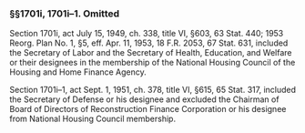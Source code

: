 ### §§1701i, 1701i–1. Omitted ###

Section 1701i, act July 15, 1949, ch. 338, title VI, §603, 63 Stat. 440; 1953 Reorg. Plan No. 1, §5, eff. Apr. 11, 1953, 18 F.R. 2053, 67 Stat. 631, included the Secretary of Labor and the Secretary of Health, Education, and Welfare or their designees in the membership of the National Housing Council of the Housing and Home Finance Agency.

Section 1701i–1, act Sept. 1, 1951, ch. 378, title VI, §615, 65 Stat. 317, included the Secretary of Defense or his designee and excluded the Chairman of Board of Directors of Reconstruction Finance Corporation or his designee from National Housing Council membership.